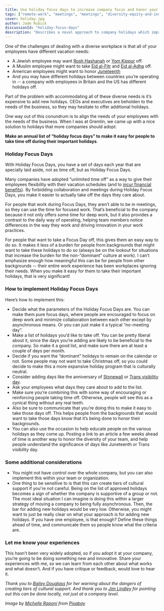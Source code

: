 ```yaml
---
title: Use holiday focus days to increase company focus and honor your team's diversity
tags: ["remote-work", "meetings", "meetings", "diversity-equity-and-inclusion", "company-culture"]
cover: holiday.jpg
author: Jade Rubick
discussionId: "holiday-focus-days"
description: "Describes a novel approach to company holidays which improves company focus, and makes it easier for people to take vacation on less common holidays."
---
```


<re-img src="holiday.jpg"></re-img>

One of the challenges of dealing with a diverse workplace is that all of your employees have different vacation needs:

*   A Jewish employee may want [Rosh Hashanah](https://en.wikipedia.org/wiki/Rosh_Hashanah) or [Yom Kippur](https://en.wikipedia.org/wiki/Yom_Kippur) off. 
*   A Muslim employee might want to take [Eid al-Fitr](https://en.wikipedia.org/wiki/Eid_al-Fitr) and [Eid al-Adha](https://en.wikipedia.org/wiki/Eid_al-Adha) off. 
*   American employees might want to honor [Juneteenth](https://en.wikipedia.org/wiki/Juneteenth)
*   And you may have different holidays between countries you’re operating in -- a company with employees in Britain and the US has different holidays off.

Part of the problem with accommodating all of these diverse needs is it’s expensive to add new holidays. CEOs and executives are beholden to the needs of the business, so they may hesitate to offer additional holidays.

One way out of this conundrum is to align the needs of your employees with the needs of the business. When I was at Gremlin, we came up with a nice solution to holidays that more companies should adopt:

**Make an annual list of “holiday focus days” to make it easy for people to take time off during their important holidays**. 

### Holiday Focus Days

With Holiday Focus Days, you have a set of days each year that are specially laid aside, not as time off, but as Holiday Focus Days.

Many companies have adopted “unlimited time off” as a way to give their employees flexibility with their vacation schedules (and to [incur financial benefits](https://www.brex.com/blog/unlimited-pto/)). By forbidding collaboration and meetings during Holiday Focus Days, you make it easier to actually take off the days they care about. 

For people that work during Focus Days, they aren’t able to be in meetings, so they can use the time for focused work. That’s beneficial to the company because it not only offers some time for deep work, but it also provides a contrast to the daily way of operating, helping team members notice differences in the way they work and driving innovation in your work practices.

For people that want to take a Focus Day off, this gives them an easy way to do so. It makes it less of a burden for people from backgrounds that might want to take these holidays to do so (always be on the lookout for situations that increase the burden for the non-”dominant” culture at work). I can’t emphasize enough how meaningful this can be for people from other backgrounds -- their entire work experience has been workplaces ignoring their needs. When you make it easy for them to take their important holidays, that is very significant!


### How to implement Holiday Focus Days

Here’s how to implement this:

*   Decide what the parameters of the Holiday Focus Days are. You can make them pure focus days, where people are encouraged to focus on deep work and minimize collaboration between each other except by asynchronous means. Or you can just make it a typical “no-meeting day”.
*   Make a list of holidays you’d like to take off. You can be pretty liberal about it, since the days you’re adding are likely to be beneficial to the company. So make it a good list, and make sure there are at least a couple of days per month.
*   Decide if you want the “dominant” holidays to remain on the calendar or not. Some people may not want to take Christmas off, so you could decide to make this a more expansive holiday program that is culturally neutral. 
*   Consider adding days like the anniversary of [Stonewall](https://en.wikipedia.org/wiki/Stonewall_riots) or [Trans visibility day](https://en.wikipedia.org/wiki/International_Transgender_Day_of_Visibility). 
*   Ask your employees what days they care about to add to the list. 
*   Make sure you’re combining this with some way of encouraging or reinforcing people taking time off. Otherwise, people will see this as a cynical thing without any real teeth.
*   Also be sure to communicate that you’re doing this to make it easy to take those days off. This helps people from the backgrounds that would want to take those days know that it’s being done to honor their backgrounds. 
*   You can also use the occasion to help educate people on the various holidays as they come up. Posting a link to an article a few weeks ahead of time is another way to honor the diversity of your team, and help people understand the significance of days like Juneteenth or Trans visibility day.

### Some additional considerations

*   You might not have control over the whole company, but you can also implement this within your team or organization. 
*   One thing to be sensitive to is that this can create tiers of cultural support if you're not careful. Being on the list of approved holidays becomes a sign of whether the company is supportive of a group or not. The most ideal situation I can imagine is doing this within a larger strategy of moving a company to being fully asynchronous. Then, the bar for adding new holidays would be very low. Otherwise, you might want to just be really clear on what your approach is for adding new holidays. If you have one employee, is that enough? Define these things ahead of time, and communicate them so people know what the criteria are.

### Let me know your experiences

This hasn’t been very widely adopted, so if you adopt it at your company, you’re going to be doing something new and innovative. Share your experiences with me, so we can learn from each other about what works and what doesn’t. And if you have critique or feedback, would love to hear it.

_Thank you to [Bailey Douglass](https://www.linkedin.com/in/baileydouglass/) for her warning about the dangers of creating tiers of cultural support. And thank you to [Jim Lindley](https://www.linkedin.com/in/jim-lindley-b354312/) for pointing out this can be done locally, not just at a company level._

_Image by <a href="https://pixabay.com/users/michelleraponi-165491/">Michelle Raponi</a> from <a href="https://pixabay.com/">Pixabay</a>_

